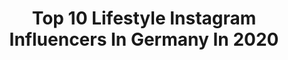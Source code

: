 ---
title: Top 10 Lifestyle Instagram Influencers In Germany In 2020
description: >-
  Find top lifestyle Instagram influencers in Germany in 2020. Most popular hashtags: #fashionblogger #blogger #fashioninspo #fashion.
platform: Instagram
profiles:
  - username: "valerie_s_secret"
    fullname: >-
      Fashion | Travel | Lifestyle 🌸
    location: "Germany"
    followers: 7787
    engagement: 1920
    commentsToLikes: 0.125443
    id: ck8t37kdj27710j78o6sv6tis
    verified: false
    hashtags: "#kirschbaum, #rosenbl, #colmar, #blossom"
  - username: "nik.tiga"
    fullname: >-
      NIKOLAS SIEVE 🐾 HANNOVER
    location: "Germany"
    followers: 14578
    engagement: 1313
    commentsToLikes: 0.133842
    id: ck8syk65bl2b60j78mz60lq61
    verified: false
    hashtags: "#travelinspiration, #realestate, #immo, #realestateagent"
  - username: "sarahca__"
    fullname: >-
      𝗦𝗔𝗥𝗔𝗛 | 𝗙𝗔𝗦𝗛𝗜𝗢𝗡
    location: "Germany"
    followers: 26623
    engagement: 1216
    commentsToLikes: 0.113103
    id: ck6tu81dnetwv0j71j10bmjr1
    verified: false
    hashtags: "#hijabsimple, #fashionstylist, #foodphotography, #hijab"
  - username: "natia_natsi"
    fullname: >-
      BEAUTY🌸LIFESTYLE🌸 BLOGGER
    location: "Germany"
    followers: 42557
    engagement: 870
    commentsToLikes: 0.673505
    id: ck6tqih0brnoy0j71qq9jbj82
    verified: false
    hashtags: "#bloggerlife, #tintedmoisturizer, #instagermany, #italiangirl"
  - username: "bak_lifestyle"
    fullname: >-
      Yvonne
    location: "Germany"
    followers: 10142
    engagement: 1880
    commentsToLikes: 0.191716
    id: ck6tp2218hegf0j71wbb5mlvr
    verified: false
    hashtags: "#happy, #trend, #casualstyle, #parisstreetstyle"
  - username: "yobaemaya"
    fullname: >-
      Hai Anh 🍋 travel girl
    location: "Germany"
    followers: 7958
    engagement: 1731
    commentsToLikes: 0.122961
    id: ck5q3n8vlljqv0i11x3469m2o
    verified: false
    hashtags: "#munich, #cotedazurfrance, #travelling, #wanderlust"
  - username: "leon_dude"
    fullname: >-
      Leon
    location: "Germany"
    followers: 65322
    engagement: 2660
    commentsToLikes: 0.052309
    id: ck5c8rsdia3pw0i11mjnq9303
    verified: false
    hashtags: "#fitnessmotivation, #humpday, #leondudepresets, #travelgram"
  - username: "siniii___"
    fullname: >-
      ❝ Sɪɴᴀ  .*･｡ﾟ❞
    location: "Germany"
    followers: 18066
    engagement: 880
    commentsToLikes: 0.159712
    id: ck15u4lthlehy0i19q3ldbqgn
    verified: false
    hashtags: "#homedesign, #vansgirls, #gl, #interior"
  - username: "julia_elisa_"
    fullname: >-
      Julia Elisa
    location: "Germany"
    followers: 5365
    engagement: 1450
    commentsToLikes: 0.103117
    id: ck0w3tqevv86a0i193j82bcy4
    verified: false
    hashtags: "#whatiamwearing, #leather, #happysundayeveryone, #hoodieseason"
  - username: "burakdinc__"
    fullname: >-
      BURAK DINC 🧿
    location: "Germany"
    followers: 11131
    engagement: 1386
    commentsToLikes: 0.106384
    id: ck0u1nqppxf210i19mljrs9l4
    verified: false
    hashtags: "#schwanger, #stayhome, #hamburg, #frankfurt"
---